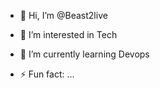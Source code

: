 - 👋 Hi, I’m @Beast2live
- 👀 I’m interested in Tech
- 🌱 I’m currently learning Devops

- ⚡ Fun fact: ...

<!---
Beast2live/Beast2live is a ✨ special ✨ repository because its `README.md` (this file) appears on your GitHub profile.
You can click the Preview link to take a look at your changes.
--->
